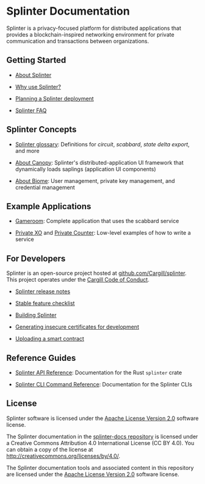 # Splinter Documentation

Splinter is a privacy-focused platform for distributed applications that
provides a blockchain-inspired networking environment for private communication
and transactions between organizations.

## Getting Started

  * [About Splinter](https://github.com/Cargill/splinter/blob/master/README.md)

  * [Why use Splinter?](concepts/why_splinter.md)

  * [Planning a Splinter deployment](howto/planning_splinter_deployment.md)

  * [Splinter FAQ](faq/faq.md)

## Splinter Concepts

  * [Splinter glossary](glossary/glossary.md): Definitions for _circuit_, _scabbard_,
    _state delta export_, and more

  * [About Canopy](concepts/about_canopy.md): Splinter's distributed-application
    UI framework that dynamically loads saplings (application UI components)

  * [About Biome](concepts/about_biome.md): User management, private key
    management, and credential management

## Example Applications

  * [Gameroom](https://github.com/Cargill/splinter/blob/master/examples/gameroom/README.md):
    Complete application that uses the scabbard service

  * [Private XO](https://github.com/Cargill/splinter/blob/master/examples/private_xo/README.md)
    and
    [Private Counter](https://github.com/Cargill/splinter/blob/master/examples/private_counter/README.md):
    Low-level examples of how to write a service

## For Developers

Splinter is an open-source project hosted at
[github.com/Cargill/splinter](https://github.com/Cargill/splinter).
This project operates under the [Cargill Code of
Conduct](https://github.com/Cargill/code-of-conduct/blob/master/code-of-conduct.md).

  * [Splinter release
    notes](https://github.com/Cargill/splinter/blob/master/RELEASE_NOTES.md)

  * [Stable feature checklist](community/stable_feature_checklist.md)

  * [Building Splinter](https://github.com/Cargill/splinter/blob/master/README.md#building-splinter)

  * [Generating insecure certificates for development](howto/generating_insecure_certificates_for_development.md)

  * [Uploading a smart contract](howto/uploading_smart_contract.md)

## Reference Guides

  * [Splinter API Reference](https://docs.rs/splinter):
    Documentation for the Rust `splinter` crate

  * [Splinter CLI Command Reference](references/cli/cli_command_reference.md):
    Documentation for the Splinter CLIs

## License

Splinter software is licensed under the [Apache License Version
2.0](https://github.com/Cargill/splinter/blob/master/LICENSE) software license.

The Splinter documentation in the
[splinter-docs repository](https://github.com/Cargill/splinter-docs)
is licensed under a Creative Commons Attribution 4.0 International License
(CC BY 4.0). You can obtain a copy of the license at
<http://creativecommons.org/licenses/by/4.0/>.

The Splinter documentation tools and associated content in this repository are
licensed under the [Apache License Version
2.0](https://github.com/Cargill/splinter/blob/master/LICENSE) software license.
